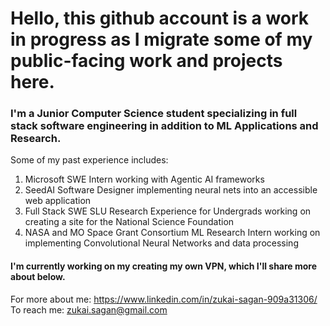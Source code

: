 # Hello, this github account is a work in progress as I migrate some of my public-facing work and projects here.


### I'm a Junior Computer Science student specializing in full stack software engineering in addition to ML Applications and Research.



Some of my past experience includes:        
1. Microsoft SWE Intern working with Agentic AI frameworks            
2. SeedAI Software Designer implementing neural nets into an accessible web application                 
3. Full Stack SWE SLU Research Experience for Undergrads working on creating a site for the National Science Foundation       
4. NASA and MO Space Grant Consortium ML Research Intern working on implementing Convolutional Neural Networks and data processing




#### I'm currently working on my creating my own VPN, which I'll share more about below.




For more about me: https://www.linkedin.com/in/zukai-sagan-909a31306/
To reach me: zukai.sagan@gmail.com



<!--
**ZukaiSagan/ZukaiSagan** is a ✨ _special_ ✨ repository because its `README.md` (this file) appears on your GitHub profile.

Here are some ideas to get you started:

- 🔭 I’m currently working on ...
- 🌱 I’m currently learning ...
- 👯 I’m looking to collaborate on ...
- 🤔 I’m looking for help with ...
- 💬 Ask me about ...
- 📫 How to reach me: ...
- 😄 Pronouns: ...
- ⚡ Fun fact: ...
-->
